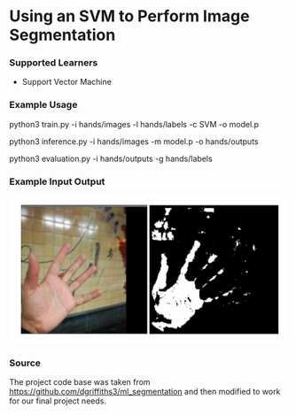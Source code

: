# Using an SVM to Perform Image Segmentation

### Supported Learners

* Support Vector Machine

### Example Usage
python3 train.py -i hands/images -l hands/labels -c SVM -o model.p

python3 inference.py -i hands/images -m model.p -o hands/outputs

python3 evaluation.py -i hands/outputs -g hands/labels

### Example Input Output

![Example Input](sample_input_output.png)

### Source
The project code base was taken from https://github.com/dgriffiths3/ml_segmentation and then modified to work for our final project needs. 
